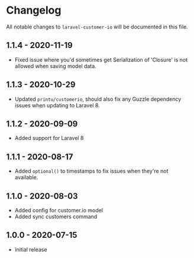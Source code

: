 # Changelog

All notable changes to `laravel-customer-io` will be documented in this file.

## 1.1.4 - 2020-11-19

* Fixed issue where you'd sometimes get Serialization of 'Closure' is not allowed when saving model data.

## 1.1.3 - 2020-10-29

* Updated `printu/customerio`, should also fix any Guzzle dependency issues when updating to Laravel 8.

## 1.1.2 - 2020-09-09

* Added support for Laravel 8

## 1.1.1 - 2020-08-17

* Added `optional()` to timestamps to fix issues when they're not available.

## 1.1.0 - 2020-08-03

* Added config for customer.io model
* Added sync customers command

## 1.0.0 - 2020-07-15

* initial release
